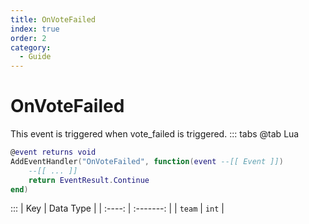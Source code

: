 ```yaml
---
title: OnVoteFailed
index: true
order: 2
category:
  - Guide
---
```


# OnVoteFailed
This event is triggered when vote_failed is triggered.
::: tabs
@tab Lua
```lua
@event returns void
AddEventHandler("OnVoteFailed", function(event --[[ Event ]])
    --[[ ... ]]
    return EventResult.Continue
end)
```

:::
|   Key  | Data Type |
| :----: | :-------: |
| `team` |   `int`   |